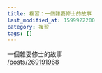 ```yaml
---
title: 複習：一個雜耍修士的故事
last_modified_at: 1599922200
category: 複習
tags: []
---
```


<p>一個雜耍修士的故事<br/>
<a href="/posts/269191968" target="_blank">/posts/269191968</a></p>
<p> </p>
